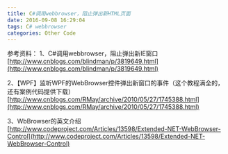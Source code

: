 ```yaml
---
title: C#调用webbrowser，阻止弹出新HTML页面
date: 2016-09-08 16:29:04
tags: C# webbrowser
categories: Other Code
---
```


<!--more-->

参考资料：
1、C#调用webbrowser，阻止弹出新IE窗口
[http://www.cnblogs.com/blindman/p/3819649.html](http://www.cnblogs.com/blindman/p/3819649.html)

2、【WPF】监听WPF的WebBrowser控件弹出新窗口的事件（这个教程满全的，还有案例代码提供下载）
[http://www.cnblogs.com/RMay/archive/2010/05/27/1745388.html](http://www.cnblogs.com/RMay/archive/2010/05/27/1745388.html)

3、WbBrowser的英文介绍
[http://www.codeproject.com/Articles/13598/Extended-NET-WebBrowser-Control](http://www.codeproject.com/Articles/13598/Extended-NET-WebBrowser-Control)